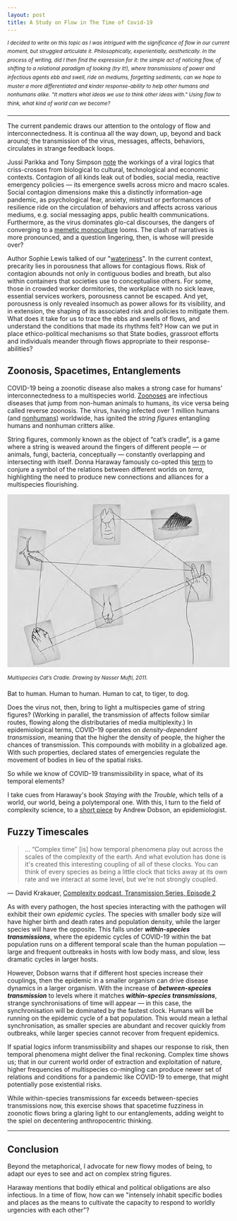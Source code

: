```yaml
---
layout: post
title: A Study on Flow in The Time of Covid-19 
---
```


<sup>*I decided to write on this topic as I was intrigued with the significance of flow in our current moment, but struggled articulate it. Philosophically, experientially, aesthetically. In the process of writing, did I then find the expression for it: the simple act of noticing flow, of shifting to a relational paradigm of looking (try it!), where transmissions of power and infectious agents ebb and swell, ride on mediums, forgetting sediments, can we hope to muster a more differentiated and kinder response-ability to help other humans and nonhumans alike. "It matters what ideas we use to think other ideas with." Using flow to think, what kind of world can we become?* </sup>

---

The current pandemic draws our attention to the ontology of flow and interconnectedness. It is continua all the way down, up, beyond and back around; the transmission of the virus, messages, affects, behaviors, circulates in strange feedback loops. 

Jussi Parikka and Tony Simpson [note](https://www.boundary2.org/2020/04/tony-d-sampson-and-jussi-parikka-the-new-logics-of-viral-media/) the workings of a viral logics that criss-crosses from biological to cultural, technological and economic contexts. Contagion of all kinds leak out of bodies, social media, reactive emergency policies — its emergence swells across micro and macro scales. Social contagion dimensions make this a distinctly information-age pandemic, as psychological fear, anxiety, mistrust or performances of resilience ride on the circulation of behaviors and affects across various mediums, e.g. social messaging apps, public health communications. Furthermore, as the virus dominates glo-cal discourses, the dangers of converging to a [memetic monoculture](https://complexity.simplecast.com/episodes/27/transcript) looms. The clash of narratives is more pronounced, and a question lingering, then, is whose will preside over?

Author Sophie Lewis talked of our "[wateriness](https://thenewinquiry.com/amniotechnics/)". In the current context, precarity lies in porousness that allows for contagious flows. Risk of contagion abounds not only in contiguous bodies and breath, but also within containers that societies use to conceptualise others. For some, those in crowded worker dormitories, the workplace with no sick leave, essential services workers, porousness cannot be escaped. And yet, porousness is only revealed insomuch as power allows for its visibility, and in extension, the shaping of its associated risk and policies to mitigate them. What does it take for us to trace the ebbs and swells of flows, and understand the conditions that made its rhythms felt? How can we put in place ethico-political mechanisms so that State bodies, grassroot efforts and individuals meander through flows appropriate to their response-abilities?

## Zoonosis, Spacetimes, Entanglements

COVID-19 being a zoonotic disease also makes a strong case for humans' interconnectedness to a multispecies world. [Zoonoses](https://en.wikipedia.org/wiki/Zoonosis) are infectious diseases that jump from non-human animals to humans, its vice versa being called reverse zoonosis. The virus, having infected over 1 million humans (and [nonhumans](https://www.cdc.gov/coronavirus/2019-ncov/daily-life-coping/animals.html)) worldwide, has ignited the *string figures* entangling humans and nonhuman critters alike. 

String figures, commonly known as the object of “cat’s cradle”, is a game where a string is weaved around the fingers of different people — or animals, fungi, bacteria, conceptually — constantly overlapping and intersecting with itself. Donna Haraway famously co-opted this [term](https://www.dukeupress.edu/staying-with-the-trouble) to conjure a symbol of the relations between different worlds on *terra*, highlighting the need to produce new connections and alliances for a multispecies flourishing. 

![cats-cradle](\assets\img\cats-cradle.png)

<sup>*Multispecies Cat’s Cradle. Drawing by Nasser Mufti, 2011.*</sup> 

Bat to human. Human to human. Human to cat, to tiger, to dog. 

Does the virus not, then, bring to light a multispecies game of string figures?  (Working in parallel, the transmission of affects follow similar routes, flowing along the distributaries of media multiplexity.) In epidemiological terms, COVID-19 operates on *density-dependent transmission*, meaning that the higher the density of people, the higher the chances of transmission. This compounds with mobility in a globalized age. With such properties, declared states of emergencies regulate the movement of bodies in lieu of the spatial risks. 

So while we know of COVID-19 transmissibility in space, what of its temporal elements? 

I take cues from Haraway's book *Staying with the Trouble*, which tells of a world, our world, being a polytemporal one. With this, I turn to the field of complexity science, to a [short piece](https://sfi-edu.s3.amazonaws.com/sfi-edu/production/uploads/ckeditor/2020/04/06/t-005-dobson-full-text.pdf) by Andrew Dobson, an epidemiologist. 

## Fuzzy Timescales 

>  ... “Complex time” [is] how temporal phenomena play out across the scales of the complexity of the earth. And what evolution has done is it's created this interesting coupling of all of these clocks. You can think of every species as being a little clock that ticks away at its own rate and we interact at some level, but we're not strongly coupled. 

— David Krakauer, [Complexity podcast, Transmission Series, Episode 2](https://complexity.simplecast.com/episodes/27/transcript)

As with every pathogen, the host species interacting with the pathogen will exhibit their own *epidemic cycles*. The species with smaller body size will have higher birth and death rates and population density, while the larger species will have the opposite. This falls under ***within-species transmissions***, where the epidemic cycles of COVID-19 within the bat population runs on a different temporal scale than the human population — large and frequent outbreaks in hosts with low body mass, and slow, less dramatic cycles in larger hosts. 

However, Dobson warns that if different host species increase their couplings, then the epidemic in a smaller organism can drive disease dynamics in a larger organism. With the increase of ***between-species transmission*** to levels where it matches ***within-species transmissions***, strange synchronisations of time will appear — in this case, the synchronisation will be dominated by the fastest clock. Humans will be running on the epidemic cycle of a bat population. This would mean a lethal synchronisation, as smaller species are abundant and recover quickly from outbreaks, while larger species cannot recover from frequent epidemics. 

If spatial logics inform transmissibility and shapes our response to risk, then temporal phenomena might deliver the final reckoning. Complex time shows us; that in our current world order of extraction and exploitation of nature, higher frequencies of multispecies co-mingling can produce newer set of relations and conditions for a pandemic like COVID-19 to emerge, that might potentially pose existential risks. 

While within-species transmissions far exceeds between-species transmissions now, this exercise shows that spacetime fuzziness in zoonotic flows bring a glaring light to our entanglements, adding weight to the spiel on decentering anthropocentric thinking. 

---

## Conclusion 

Beyond the metaphorical, I advocate for new flowy modes of being, to adapt our eyes to see and act on complex string figures. 

Haraway mentions that bodily ethical and political obligations are also infectious. In a time of flow, how can we "intensely inhabit specific bodies and places as the means to cultivate the capacity to respond to worldly urgencies with each other"? 





